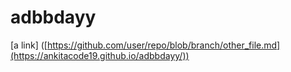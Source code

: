 # adbbdayy
[a link] ([https://github.com/user/repo/blob/branch/other_file.md](https://ankitacode19.github.io/adbbdayy/))
